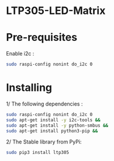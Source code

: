 # LTP305-LED-Matrix
# Pre-requisites
Enable i2c :
```sh
sudo raspi-config nonint do_i2c 0
```
# Installing
1/ The following dependencies :
```sh
sudo raspi-config nonint do_i2c 0
sudo apt-get install -y i2c-tools &&
sudo apt-get install -y python-smbus &&
sudo apt-get install python3-pip &&
```
2/ The Stable library from PyPi:
```sh
sudo pip3 install ltp305
```

